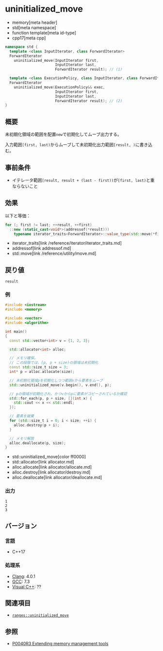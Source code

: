 # uninitialized_move
* memory[meta header]
* std[meta namespace]
* function template[meta id-type]
* cpp17[meta cpp]

```cpp
namespace std {
  template <class InputIterator, class ForwardIterator>
  ForwardIterator
    uninitialized_move(InputIterator first,
                       InputIterator last,
                       ForwardIterator result); // (1)

  template <class ExecutionPolicy, class InputIterator, class ForwardIterator>
  ForwardIterator
    uninitialized_move(ExecutionPolicy&& exec,
                       InputIterator first,
                       InputIterator last,
                       ForwardIterator result); // (2)
}
```

## 概要
未初期化領域の範囲を配置`new`で初期化してムーブ出力する。

入力範囲`[first, last)`からムーブして未初期化出力範囲`[result, )`に書き込む。

## 事前条件

- イテレータ範囲`[result, result + (last - first))`が`[first, last)`と重ならないこと

## 効果
以下と等価：

```cpp
for (; first != last; ++result, ++first)
  ::new (static_cast<void*>(addressof(*result)))
    typename iterator_traits<ForwardIterator>::value_type(std::move(*first));
```
* iterator_traits[link /reference/iterator/iterator_traits.md]
* addressof[link addressof.md]
* std::move[link /reference/utility/move.md]


## 戻り値
`result`


### 例
```cpp example
#include <iostream>
#include <memory>

#include <vector>
#include <algorithm>

int main()
{
  const std::vector<int> v = {1, 2, 3};

  std::allocator<int> alloc;

  // メモリ確保。
  // この段階では、[p, p + size)の領域は未初期化
  const std::size_t size = 3;
  int* p = alloc.allocate(size);

  // 未初期化領域pを初期化しつつ範囲vから要素をムーブ
  std::uninitialized_move(v.begin(), v.end(), p);

  // pの領域が初期化され、かつvからpに要素がコピーされているか確認
  std::for_each(p, p + size, [](int x) {
    std::cout << x << std::endl;
  });

  // 要素を破棄
  for (std::size_t i = 0; i < size; ++i) {
    alloc.destroy(p + i);
  }

  // メモリ解放
  alloc.deallocate(p, size);
}
```
* std::uninitialized_move[color ff0000]
* std::allocator[link allocator.md]
* alloc.allocate[link allocator/allocate.md]
* alloc.destroy[link allocator/destroy.md]
* alloc.deallocate[link allocator/deallocate.md]

### 出力
```
1
2
3
```

## バージョン
### 言語
- C++17

### 処理系
- [Clang](/implementation.md#clang): 4.0.1
- [GCC](/implementation.md#gcc): 7.3
- [Visual C++](/implementation.md#visual_cpp): ??


## 関連項目
- [`ranges::uninitialized_move`](ranges_uninitialized_move.md)

## 参照
- [P0040R3 Extending memory management tools](http://www.open-std.org/jtc1/sc22/wg21/docs/papers/2016/p0040r3.html)
